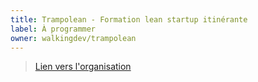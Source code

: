 ```yaml
---
title: Trampolean - Formation lean startup itinérante
label: À programmer
owner: walkingdev/trampolean
---
```


> [Lien vers l'organisation](http://github.com/walkingdev)
